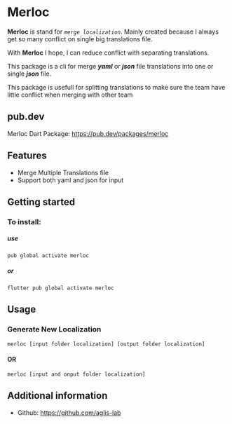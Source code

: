 # Merloc

**Merloc** is stand for _`merge localization`_. Mainly created because I always get so many conflict on single big translations file.

With **Merloc** I hope, I can reduce conflict with separating translations.

This package is a cli for merge **_yaml_** or **_json_** file translations into one or single **_json_** file.

This package is usefull for splitting translations to make sure the team have little conflict when merging with other team

## pub.dev

Merloc Dart Package: https://pub.dev/packages/merloc

## Features

- Merge Multiple Translations file
- Support both yaml and json for input

## Getting started

### To install:

##### use

`pub global activate merloc`

##### or

`flutter pub global activate merloc`

## Usage

### Generate New Localization

`merloc [input folder localization] [output folder localization]`

#### OR

`merloc [input and onput folder localization]`

## Additional information

- Github: https://github.com/aglis-lab
